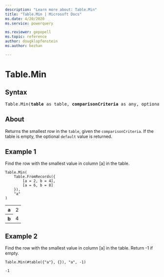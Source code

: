 ```yaml
---
description: "Learn more about: Table.Min"
title: "Table.Min | Microsoft Docs"
ms.date: 4/20/2020
ms.service: powerquery

ms.reviewer: gepopell
ms.topic: reference
author: dougklopfenstein
ms.author: bezhan

---
```

# Table.Min

## Syntax

<pre>
Table.Min(<b>table</b> as table, <b>comparisonCriteria</b> as any, optional <b>default</b> as any) as any
</pre>
  
## About  
Returns the smallest row in the `table`, given the `comparisonCriteria`. If the table is empty, the optional `default` value is returned.

## Example 1
Find the row with the smallest value in column [a] in the table.

```powerquery-m
Table.Min(
    Table.FromRecords({
        [a = 2, b = 4],
        [a = 6, b = 8]
    }),
    "a"
)
```

<table> <tr> <th>a</th> <td>2</td> </tr> <tr> <th>b</th> <td>4</td> </tr> </table>

## Example 2
Find the row with the smallest value in column [a] in the table. Return -1 if empty.

```powerquery-m
Table.Min(#table({"a"}, {}), "a", -1)
```

`-1`
